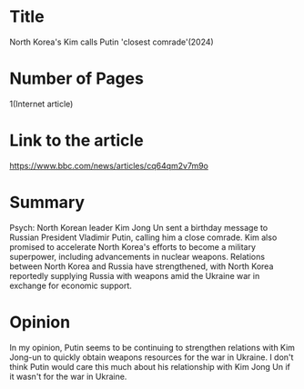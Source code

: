 # Title
North Korea's Kim calls Putin 'closest comrade'(2024)
# Number of Pages
1(Internet article)
# Link to the article
https://www.bbc.com/news/articles/cq64qm2v7m9o
# Summary
Psych: North Korean leader Kim Jong Un sent a birthday message to Russian President Vladimir Putin, calling him a close comrade. Kim also promised to accelerate North Korea's efforts to become a military superpower, including advancements in nuclear weapons. Relations between North Korea and Russia have strengthened, with North Korea reportedly supplying Russia with weapons amid the Ukraine war in exchange for economic support.
# Opinion
In my opinion, Putin seems to be continuing to strengthen relations with Kim Jong-un to quickly obtain weapons resources for the war in Ukraine.
I don't think Putin would care this much about his relationship with Kim Jong Un if it wasn't for the war in Ukraine.

